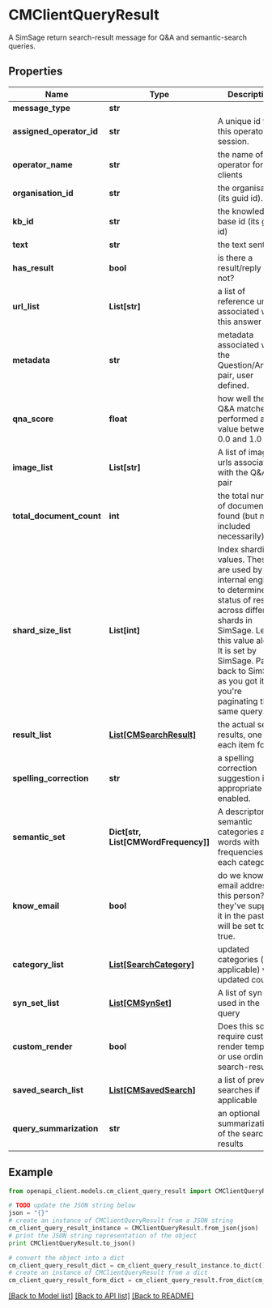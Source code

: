 # CMClientQueryResult

A SimSage return search-result message for Q&A and semantic-search queries.

## Properties
Name | Type | Description | Notes
------------ | ------------- | ------------- | -------------
**message_type** | **str** |  | 
**assigned_operator_id** | **str** | A unique id for this operator&#39;s session. | 
**operator_name** | **str** | the name of the operator for clients | 
**organisation_id** | **str** | the organisation (its guid id). | 
**kb_id** | **str** | the knowledge-base id (its guid id) | 
**text** | **str** | the text sent. | 
**has_result** | **bool** | is there a result/reply or not? | 
**url_list** | **List[str]** | a list of reference urls associated with this answer | 
**metadata** | **str** | metadata associated with the Question/Answer pair, user defined. | 
**qna_score** | **float** | how well the Q&amp;A matcher performed a value between 0.0 and 1.0 | 
**image_list** | **List[str]** | A list of image urls associated with the Q&amp;A pair | 
**total_document_count** | **int** | the total number of documents found (but not included necessarily) | 
**shard_size_list** | **List[int]** | Index sharding values.  These are used by the internal engine to determine the status of results across different shards in SimSage.  Leave this value alone.  It is set by SimSage.  Pass it back to SimSage as you got it if you&#39;re paginating the same query. | 
**result_list** | [**List[CMSearchResult]**](CMSearchResult.md) | the actual search results, one for each item found | 
**spelling_correction** | **str** | a spelling correction suggestion if appropriate and enabled. | 
**semantic_set** | **Dict[str, List[CMWordFrequency]]** | A descriptor of semantic categories and words with frequencies in each category | 
**know_email** | **bool** | do we know the email address of this person?  if they&#39;ve supplied it in the past this will be set to true. | 
**category_list** | [**List[SearchCategory]**](SearchCategory.md) | updated categories (if applicable) with updated counts | 
**syn_set_list** | [**List[CMSynSet]**](CMSynSet.md) | A list of syn-sets used in the query | 
**custom_render** | **bool** | Does this source require custom render templates or use ordinary search-results? | 
**saved_search_list** | [**List[CMSavedSearch]**](CMSavedSearch.md) | a list of previous searches if applicable | 
**query_summarization** | **str** | an optional summarization of the search results | 

## Example

```python
from openapi_client.models.cm_client_query_result import CMClientQueryResult

# TODO update the JSON string below
json = "{}"
# create an instance of CMClientQueryResult from a JSON string
cm_client_query_result_instance = CMClientQueryResult.from_json(json)
# print the JSON string representation of the object
print CMClientQueryResult.to_json()

# convert the object into a dict
cm_client_query_result_dict = cm_client_query_result_instance.to_dict()
# create an instance of CMClientQueryResult from a dict
cm_client_query_result_form_dict = cm_client_query_result.from_dict(cm_client_query_result_dict)
```
[[Back to Model list]](../README.md#documentation-for-models) [[Back to API list]](../README.md#documentation-for-api-endpoints) [[Back to README]](../README.md)


